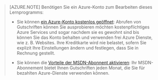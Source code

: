 > [AZURE.NOTE] <a name="note"></a>Benötigen Sie ein Azure-Konto zum Bearbeiten dieses Lernprogramms:
  >
  > + Sie können [ein Azure-Konto kostenlos geöffnet](/pricing/free-trial/?WT.mc_id=A261C142F): Abrufen von Gutschriften können Sie ausprobieren möchten kostenpflichtiges Azure Services und sogar nachdem sie es gewohnt sind bis können Sie das Konto behalten und verwenden frei Azure Dienste, wie z. B. Websites. Ihre Kreditkarte wird nie belastet, sofern Sie explizit Ihre Einstellungen ändern und festlegen, dass Sie in Rechnung gestellt.
  >
  > + Sie können die [Vorteile der MSDN-Abonnent aktivieren](/pricing/member-offers/msdn-benefits-details/?WT.mc_id=A261C142F): Ihr MSDN-Abonnement bietet Ihnen Gutschriften jeden Monat, die Sie für bezahlten Azure-Dienste verwenden können.
